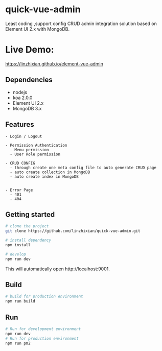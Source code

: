 # quick-vue-admin
Least coding ,support config CRUD admin integration solution based on Element UI 2.x with MongoDB.


# Live Demo:
 https://linzhixian.github.io/element-vue-admin
 
## Dependencies
- nodejs
- koa 2.0.0
- Element UI 2.x
- MongoDB 3.x

## Features
```
- Login / Logout

- Permission Authentication
  - Menu permission
  - User Role permission

- CRUD CONFIG
  - through create one meta config file to auto generate CRUD page
  - auto create collection in MongoDB
  - auto create index in MongoDB
 

- Error Page
  - 401
  - 404
```

## Getting started

```bash
# clone the project
git clone https://github.com/linzhixian/quick-vue-admin.git

# install dependency
npm install

# develop
npm run dev
```

This will automatically open http://localhost:9001.

## Build
```bash
# build for production environment
npm run build
```
## Run
```bash
# Run for development environment
npm run dev
# Run for production environment
npm run pm2
```
